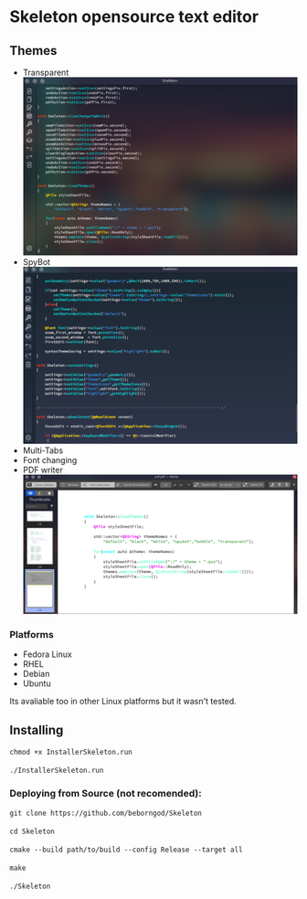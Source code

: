 # Skeleton opensource text editor

## Themes
- Transparent
![](images/transparent_theme.png)
- SpyBot
![](images/spybot_theme.png)
- Multi-Tabs
- Font changing
- PDF writer
![](images/creating_pdf.png)

### Platforms
- Fedora Linux
- RHEL
- Debian
- Ubuntu

Its avaliable too in other Linux platforms but it wasn't tested.

## Installing

    chmod +x InstallerSkeleton.run
    
    ./InstallerSkeleton.run


### Deploying from Source (not recomended):

	git clone https://github.com/beborngod/Skeleton

	cd Skeleton

    cmake --build path/to/build --config Release --target all
  
    make
  
    ./Skeleton